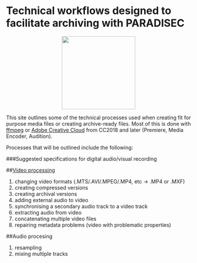# Technical workflows designed to facilitate archiving with PARADISEC

<p align="center">
  <img width="200" src="images/Revox_front.gif">
</p>

This site outlines some of the technical processes used when creating fit for purpose media files or creating archive-ready files. Most of this is done with [ffmpeg](www.ffmpeg.org) or [Adobe Creative Cloud](https://www.adobe.com/au/creativecloud.html) from CC2018 and later (Premiere, Media Encoder, Audition).

Processes that will be outlined include the following:

###Suggested specifications for digital audio/visual recording

##[Video processing](https://paradisec-archive.github.io/video_transcoding/)
1. changing video formats (.MTS/.AVI/.MPEG/.MP4, etc -> .MP4 or .MXF)
2. creating compressed versions
3. creating archival versions
4. adding external audio to video
5. synchronising a secondary audio track to a video track
6. extracting audio from video
7. concatenating multiple video files
8. repairing metadata problems (video with problematic properties)

##Audio procesing
1. resampling
2. mixing multiple tracks

